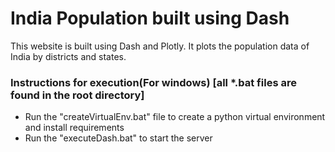 # India Population built using Dash
This website is built using Dash and Plotly. It plots the population data of India by districts and states.



<h3>Instructions for execution(For windows) [all *.bat files are found in the root directory]</h3>
<ul>
  <li>Run the "createVirtualEnv.bat" file to create a python virtual environment and install requirements</li>
  <li>Run the "executeDash.bat" to start the server</li>
</ul>
